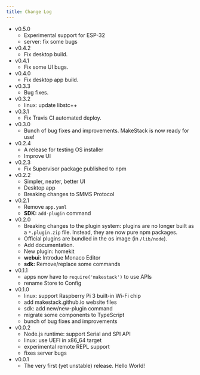 ```yaml
---
title: Change Log
---
```


- v0.5.0
  - Experimental support for ESP-32
  - server: fix some bugs
- v0.4.2
  - Fix desktop build.
- v0.4.1
  - Fix some UI bugs.
- v0.4.0
  - Fix desktop app build.
- v0.3.3
  - Bug fixes.
- v0.3.2
  - linux: update libstc++
- v0.3.1
  - Fix Travis CI automated deploy.
- v0.3.0
  - Bunch of bug fixes and improvements. MakeStack is now ready for use!
- v0.2.4
  - A release for testing OS installer
  - Improve UI
- v0.2.3
  - Fix Supervisor package published to npm
- v0.2.2
  - Simpler, neater, better UI
  - Desktop app
  - Breaking changes to SMMS Protocol
- v0.2.1
  - Remove `app.yaml`
  - **SDK:** `add-plugin` command
- v0.2.0
  - Breaking changes to the plugin system: plugins are no longer built as a
    `*.plugin.zip` file. Instead, they are now pure npm packages.
  - Official plugins are bundled in the os image (in `/lib/node`).
  - Add documentation.
  - New plugin: homekit
  - **webui:** Introdue Monaco Editor
  - **sdk:** Remove/replace some commands
- v0.1.1
  - apps now have to `require('makestack')` to use APIs
  - rename Store to Config
- v0.1.0
  - linux: support Raspberry Pi 3 built-in Wi-Fi chip
  - add makestack.github.io website files
  - sdk: add new/new-plugin command
  - migrate some components to TypeScript
  - bunch of bug fixes and improvements
- v0.0.2
  - Node.js runtime: support Serial and SPI API
  - linux: use UEFI in x86_64 target
  - experimental remote REPL support
  - fixes server bugs
- v0.0.1
  - The very first (yet unstable) release. Hello World!
